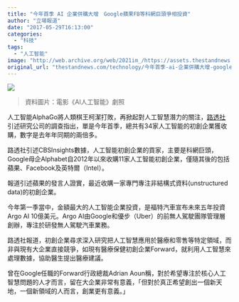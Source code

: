 ```yaml
---
title: "今年首季 AI 企業併購大增　Google蘋果FB等科網巨頭爭相投資"
author: "立場報道"
date: "2017-05-29T16:13:00"
categories:
  - "科技"
tags:
  - "人工智能"
image: "http://web.archive.org/web/2021im_/https://assets.thestandnews.com/media/photos/robot_GaM6x.png"
original_url: "thestandnews.com/technology/今年首季-ai-企業併購大增-google蘋果fb等科網巨頭爭相投資"
---
```

![](http://web.archive.org/web/2021im_/https://assets.thestandnews.com/media/photos/robot_GaM6x.png)
> 資料圖片：電影《AI人工智能》劇照

人工智能AlphaGo將人類棋王柯潔打敗，再掀起對人工智慧潛力的關注，[路透社](http://web.archive.org/web/20211229134211/https://venturebeat.com/2017/05/28/tech-giants-acquired-34-ai-startups-in-q1-2017/)引述研究公司的調查指出，單是今年首季，總共有34家人工智能的初創企業獲收購，數字是去年年同期的兩倍多。

路透社引述CBSInsights數據，人工智能初創企業的買家，主要是科網巨頭，Google母企Alphabet自2012年以來收購11家人工智能初創企業，僅隨其後的包括蘋果、Facebook及英特爾（Intel）。

報道引述蘋果的發言人證實，最近收購一家專門專注非結構式資料(unstructured data)的初創企業。

今年第一季當中，金額最大的人工智能企業投資，是福特汽車宣布未來五年投資Argo AI 10億美元。Argo AI由Google和優步（Uber）的前無人駕駛團隊管理層創辦，專注於研發無人駕駛汽車業務。

路透社報道，初創企業尋求深入研究把人工智慧應用於醫療和零售等特定領域，而非與現有大企業直接競爭，如現有醫療保健初創企業Forward，就利用人工智慧來處理數據，協助醫生提出醫療建議。

曾在Google任職的Forward行政總裁Adrian Aoun稱，對於希望專注於核心人工智慧問題的人才而言，留在大企業非常有意義，「但對於真正希望創出一個新天地，一個新領域的人而言，創業更有意義。」